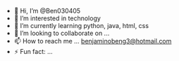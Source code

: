 - 👋 Hi, I’m @Ben030405
- 👀 I’m interested in technology
- 🌱 I’m currently learning python, java, html, css 
- 💞️ I’m looking to collaborate on ...
- 📫 How to reach me ... benjaminobeng3@hotmail.com
- ⚡ Fun fact: ...

<!---
Ben030405/Ben030405 is a ✨ special ✨ repository because its `README.md` (this file) appears on your GitHub profile.
You can click the Preview link to take a look at your changes.
--->
